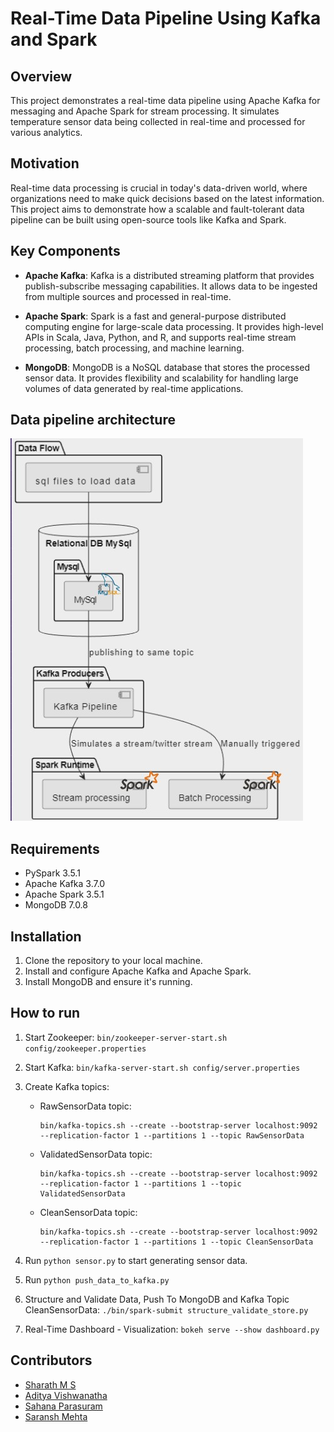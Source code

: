 # Real-Time Data Pipeline Using Kafka and Spark

## Overview

This project demonstrates a real-time data pipeline using Apache Kafka for messaging and Apache Spark for stream processing. It simulates temperature sensor data being collected in real-time and processed for various analytics.

## Motivation

Real-time data processing is crucial in today's data-driven world, where organizations need to make quick decisions based on the latest information. This project aims to demonstrate how a scalable and fault-tolerant data pipeline can be built using open-source tools like Kafka and Spark.

## Key Components

- **Apache Kafka**: Kafka is a distributed streaming platform that provides publish-subscribe messaging capabilities. It allows data to be ingested from multiple sources and processed in real-time.
  
- **Apache Spark**: Spark is a fast and general-purpose distributed computing engine for large-scale data processing. It provides high-level APIs in Scala, Java, Python, and R, and supports real-time stream processing, batch processing, and machine learning.

- **MongoDB**: MongoDB is a NoSQL database that stores the processed sensor data. It provides flexibility and scalability for handling large volumes of data generated by real-time applications.

## Data pipeline architecture

![Data pipeline architecture](<WhatsApp Image 2024-04-21 at 15.02.02_19daff5c.jpg>)

## Requirements

- PySpark 3.5.1
- Apache Kafka 3.7.0
- Apache Spark 3.5.1
- MongoDB 7.0.8

## Installation

1. Clone the repository to your local machine.
2. Install and configure Apache Kafka and Apache Spark.
3. Install MongoDB and ensure it's running.

## How to run

1. Start Zookeeper: `bin/zookeeper-server-start.sh config/zookeeper.properties`
2. Start Kafka: `bin/kafka-server-start.sh config/server.properties`
3. Create Kafka topics:
    - RawSensorData topic:
        ```
        bin/kafka-topics.sh --create --bootstrap-server localhost:9092 --replication-factor 1 --partitions 1 --topic RawSensorData
        ```
    - ValidatedSensorData topic:
        ```
        bin/kafka-topics.sh --create --bootstrap-server localhost:9092 --replication-factor 1 --partitions 1 --topic ValidatedSensorData
        ```
    - CleanSensorData topic:
        ```
        bin/kafka-topics.sh --create --bootstrap-server localhost:9092 --replication-factor 1 --partitions 1 --topic CleanSensorData
        ```

5. Run `python sensor.py` to start generating sensor data.
6. Run `python push_data_to_kafka.py`
7. Structure and Validate Data, Push To MongoDB and Kafka Topic CleanSensorData: `./bin/spark-submit structure_validate_store.py`
8. Real-Time Dashboard - Visualization: `bokeh serve --show dashboard.py`

## Contributors

- [Sharath M S](https://github.com/Sharath-44)
- [Aditya Vishwanatha](https://github.com/adityavishy)
- [Sahana Parasuram](https://github.com/sahanaparasuram)
- [Saransh Mehta](https://github.com/mehtasaransh11)
